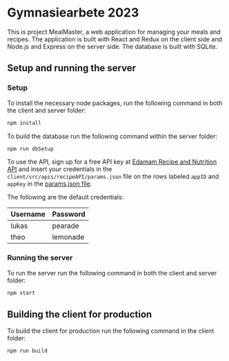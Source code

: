 # Gymnasiearbete 2023

This is project MealMaster, a web application for managing your meals and recipes. The application is built with React and Redux on the client side and Node.js and Express on the server side. The database is built with SQLite.

## Setup and running the server

### Setup

To install the necessary node packages, run the following command in both the client and server folder:

```bash
npm install
```

To build the database run the following command within the server folder:

```bash
npm run dbSetup
```

To use the API, sign up for a free API key at [Edamam Recipe and Nutrition API](https://api.edamam.com/) and insert your credentials in the `client/src/apis/recipeAPI/params.json` file on the rows labeled `appID` and `appKey` in the [params.json file](client/src/apis/recipeAPI/params.json).

The following are the default credentials:

| Username | Password |
|----------|----------|
| lukas    | pearade  |
| theo     | lemonade |

### Running the server

To run the server run the following command in both the client and server folder:

```bash
npm start
```

## Building the client for production

To build the client for production run the following command in the client folder:

```bash
npm run build
```

